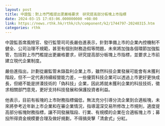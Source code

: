 ```yaml
---
layout: post
title: 中證監：對上市門檻提出更嚴格要求　研究提高部分板塊上市指標
date: 2024-03-15 17:03:06.000000000 +08:00
link: https://news.rthk.hk/rthk/ch/component/k2/1744797-20240315.htm
categories: rthk
---
```


中證監首席風險官、發行監管司司長嚴伯進表示，針對準備上市的企業內控機制不健全、公司治理不規範，甚至有個別財務造假等問題，未來將加強各個環節加強監管，包括對上市門檻提出更嚴格要求，研究提高部分板塊上市指標，並要求上市前建立現代企業制度。

嚴伯進指出，計劃從嚴監管未錄盈利企業上市，雖然科技企業發展可能會有未獲利階段，但不一定代表持續經營能力差，一些優質科技企業可以透過上市更好更快成長，但絕不能是拼湊技術的「偽科技」企業，因此將就未獲利企業的科技技術，徵求相關部門意見，更好支持科技發展和保護投資者利益。

他表示，目前有板塊的上市財務指標偏低，無法充分引導分流企業到合適板塊，未來將參考近年新上市企業和在審企業情況，指導滬深交易所修改上市規則，適度提高部分板塊財務指標，讓不同發展階段、行業、有規模的企業在合適板塊上市；募投所得資金規模要合理及做好規劃，不得搞突擊「清倉式」分紅。
